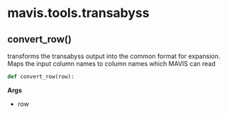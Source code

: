 # mavis.tools.transabyss

## convert\_row()

transforms the transabyss output into the common format for expansion.
Maps the input column names to column names which MAVIS can read

```python
def convert_row(row):
```

**Args**

- row
